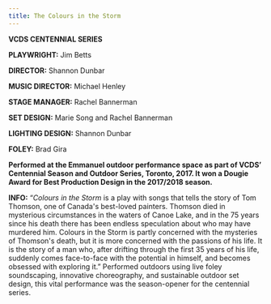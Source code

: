 ```yaml
---
title: The Colours in the Storm
---
```


**VCDS CENTENNIAL SERIES**

**PLAYWRIGHT:** Jim Betts

**DIRECTOR:** Shannon Dunbar

**MUSIC DIRECTOR:** Michael Henley

**STAGE MANAGER:** Rachel Bannerman

**SET DESIGN:** Marie Song and Rachel Bannerman

**LIGHTING DESIGN:** Shannon Dunbar

**FOLEY:** Brad Gira


**Performed at the Emmanuel outdoor performance space as part of VCDS’ Centennial Season and Outdoor Series, Toronto, 2017. It won a Dougie Award for Best Production Design in the 2017/2018 season.**

**INFO:** “*Colours in the Storm* is a play with songs that tells the story of Tom Thomson, one of Canada's best-loved painters. Thomson died in mysterious circumstances in the waters of Canoe Lake, and in the 75 years since his death there has been endless speculation about who may have murdered him. Colours in the Storm is partly concerned with the mysteries of Thomson's death, but it is more concerned with the passions of his life. It is the story of a man who, after drifting through the first 35 years of his life, suddenly comes face-to-face with the potential in himself, and becomes obsessed with exploring it.” Performed outdoors using live foley soundscaping, innovative choreography, and sustainable outdoor set design, this vital performance was the season-opener for the centennial series. 
